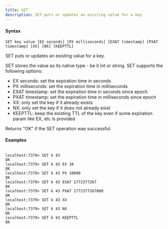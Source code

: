 ```yaml
---
title: SET
description: SET puts or updates an existing value for a key
---
```


<!-- This file is automatically generated. Any modifications made directly to this file
  may be overwritten. For more details on how this file is generated and how to use
  the related commands, refer to the documentation available in the `internal/cmd/cmd_*.go` files.
-->

#### Syntax

```
SET key value [EX seconds] [PX milliseconds] [EXAT timestamp] [PXAT timestamp] [XX] [NX] [KEEPTTL]
```


SET puts or updates an existing value for a key.

SET stores the value as its native type - be it int or string. SET supports the following options:

- EX seconds: set the expiration time in seconds
- PX milliseconds: set the expiration time in milliseconds
- EXAT timestamp: set the expiration time in seconds since epoch
- PXAT timestamp: set the expiration time in milliseconds since epoch
- XX: only set the key if it already exists
- NX: only set the key if it does not already exist
- KEEPTTL: keep the existing TTL of the key even if some expiration param like EX, etc is provided

Returns "OK" if the SET operation was successful.
	

#### Examples

```

localhost:7379> SET k 43
OK
localhost:7379> SET k 43 EX 10
OK
localhost:7379> SET k 43 PX 10000
OK
localhost:7379> SET k 43 EXAT 1772377267
OK
localhost:7379> SET k 43 PXAT 1772377267000
OK
localhost:7379> SET k 43 XX
OK
localhost:7379> SET k 43 NX
OK
localhost:7379> SET k 43 KEEPTTL
OK
	
```
